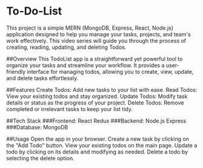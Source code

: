 # To-Do-List
This project is a simple MERN (MongoDB, Express, React, Node.js) application designed to help you manage your tasks, projects, and team's work effectively. This video series will guide you through the process of creating, reading, updating, and deleting Todos.

##Overview
This TodoList app is a straightforward yet powerful tool to organize your tasks and streamline your workflow. It provides a user-friendly interface for managing todos, allowing you to create, view, update, and delete tasks effortlessly.

##Features
Create Todos: Add new tasks to your list with ease.
Read Todos: View your existing todos and stay organized.
Update Todos: Modify task details or status as the progress of your project.
Delete Todos: Remove completed or irrelevant tasks to keep your list tidy.

##Tech Stack
###Frontend:
React
Redux
###Backend:
Node.js
Express
###Database:
MongoDB

##Usage
Open the app in your browser.
Create a new task by clicking on the "Add Todo" button.
View your existing todos on the main page.
Update a todo by clicking on its details and modifying as needed.
Delete a todo by selecting the delete option.


